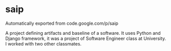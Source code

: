 # saip
Automatically exported from code.google.com/p/saip

A project defining artifacts and baseline of a software.
It uses Python and Django framework, it was a project of Software Engineer class at University. I worked with two other classmates. 
